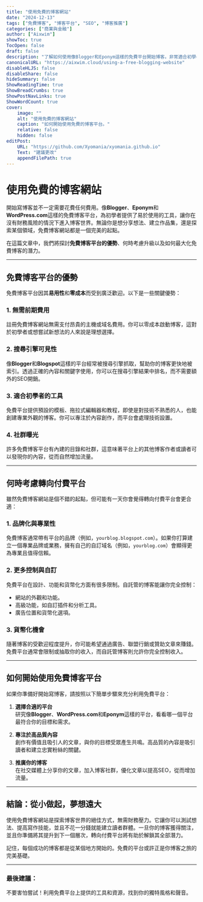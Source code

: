 ```yaml
---
title: "使用免費的博客網站"
date: "2024-12-13"
tags: ["免費博客", "博客平台", "SEO", "博客推廣"]
categories: ["商業與金融"]
author: ["Aixwim"]
showToc: true
TocOpen: false
draft: false
description: "了解如何使用像Blogger和Eponym這樣的免費平台開始博客。非常適合初學者在沒有前期成本的情況下探索博客。"
canonicalURL: "https://aixwim.cloud/using-a-free-blogging-website"
disableHLJS: false
disableShare: false
hideSummary: false
ShowReadingTime: true
ShowBreadCrumbs: true
ShowPostNavLinks: true
ShowWordCount: true
cover:
    image: ""
    alt: "使用免費的博客網站"
    caption: "如何開始使用免費的博客平台。"
    relative: false
    hidden: false
editPost:
    URL: "https://github.com/Xyomania/xyomania.github.io"
    Text: "建議更改"
    appendFilePath: true
---
```


# 使用免費的博客網站

開始寫博客並不一定需要花費任何費用。像**Blogger**、**Eponym**和**WordPress.com**這樣的免費博客平台，為初學者提供了易於使用的工具，讓你在沒有財務風險的情況下進入博客世界。無論你是想分享想法、建立作品集，還是探索某個領域，免費博客網站都是一個完美的起點。

在這篇文章中，我們將探討**免費博客平台的優勢**、何時考慮升級以及如何最大化免費博客的潛力。

---

## 免費博客平台的優勢

免費博客平台因其**易用性**和**零成本**而受到廣泛歡迎。以下是一些關鍵優勢：

### 1. **無需前期費用**  
註冊免費博客網站無需支付昂貴的主機或域名費用。你可以零成本啟動博客，這對於初學者或想嘗試新想法的人來說是理想選擇。

### 2. **搜尋引擎可見性**  
像**Blogger**和**Blogspot**這樣的平台經常被搜尋引擎抓取，幫助你的博客更快地被索引。透過正確的內容和關鍵字使用，你可以在搜尋引擎結果中排名，而不需要額外的SEO開銷。

### 3. **適合初學者的工具**  
免費平台提供預設的模板、拖拉式編輯器和教程，即使是對技術不熟悉的人，也能創建專業外觀的博客。你可以專注於內容創作，而平台會處理技術設置。

### 4. **社群曝光**  
許多免費博客平台有內建的目錄和社群，這意味著平台上的其他博客作者或讀者可以發現你的內容，從而自然增加流量。

---

## 何時考慮轉向付費平台

雖然免費博客網站是個不錯的起點，但可能有一天你會覺得轉向付費平台會更合適：

### 1. **品牌化與專業性**  
免費博客通常帶有平台的品牌（例如，`yourblog.blogspot.com`）。如果你打算建立一個專業品牌或業務，擁有自己的自訂域名（例如，`yourblog.com`）會顯得更為專業且值得信賴。

### 2. **更多控制與自訂**  
免費平台在設計、功能和貨幣化方面有很多限制。自託管的博客能讓你完全控制：
- 網站的外觀和功能。
- 高級功能，如自訂插件和分析工具。
- 廣告位置和貨幣化選項。

### 3. **貨幣化機會**  
隨著博客的受歡迎程度提升，你可能希望通過廣告、聯盟行銷或贊助文章來賺錢。免費平台通常會限制或抽取你的收入，而自託管博客則允許你完全控制收入。

---

## 如何開始使用免費博客平台

如果你準備好開始寫博客，請按照以下簡單步驟來充分利用免費平台：

1. **選擇合適的平台**  
研究像**Blogger**、**WordPress.com**和**Eponym**這樣的平台，看看哪一個平台最符合你的目標和需求。
   
2. **專注於高品質內容**  
創作有價值且吸引人的文章，與你的目標受眾產生共鳴。高品質的內容是吸引讀者和建立忠實粉絲的關鍵。

3. **推廣你的博客**  
在社交媒體上分享你的文章，加入博客社群，優化文章以提高SEO，從而增加流量。

---

## 結論：從小做起，夢想遠大

使用免費博客網站是探索博客世界的絕佳方式，無需財務壓力。它讓你可以測試想法、提高寫作技能，並且不花一分錢就能建立讀者群體。一旦你的博客獲得關注，並且你準備將其提升到下一個層次，轉向付費平台將有助於解鎖其全部潛力。

記住，每個成功的博客都是從某個地方開始的。免費的平台或許正是你博客之旅的完美基礎。

---

### 最後建議：  
不要害怕嘗試！利用免費平台上提供的工具和資源，找到你的獨特風格和聲音。

